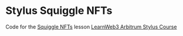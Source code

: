 # Stylus Squiggle NFTs

Code for the [Squiggle NFTs](https://learnweb3.io/courses/arbitrum-stylus-course/module-3-squiggle-nfts/) lesson [LearnWeb3 Arbitrum Stylus Course](https://learnweb3.io/courses/arbitrum-stylus-course)
